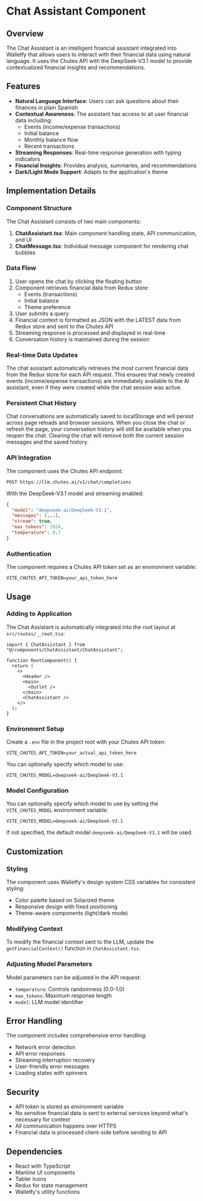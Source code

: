 # Chat Assistant Component

## Overview

The Chat Assistant is an intelligent financial assistant integrated into Walletfy that allows users to interact with their financial data using natural language. It uses the Chutes API with the DeepSeek-V3.1 model to provide contextualized financial insights and recommendations.

## Features

- **Natural Language Interface**: Users can ask questions about their finances in plain Spanish
- **Contextual Awareness**: The assistant has access to all user financial data including:
  - Events (income/expense transactions)
  - Initial balance
  - Monthly balance flow
  - Recent transactions
- **Streaming Responses**: Real-time response generation with typing indicators
- **Financial Insights**: Provides analysis, summaries, and recommendations
- **Dark/Light Mode Support**: Adapts to the application's theme

## Implementation Details

### Component Structure

The Chat Assistant consists of two main components:

1. **ChatAssistant.tsx**: Main component handling state, API communication, and UI
2. **ChatMessage.tsx**: Individual message component for rendering chat bubbles

### Data Flow

1. User opens the chat by clicking the floating button
2. Component retrieves financial data from Redux store:
   - Events (transactions)
   - Initial balance
   - Theme preference
3. User submits a query
4. Financial context is formatted as JSON with the LATEST data from Redux store and sent to the Chutes API
5. Streaming response is processed and displayed in real-time
6. Conversation history is maintained during the session

### Real-time Data Updates

The chat assistant automatically retrieves the most current financial data from the Redux store for each API request. This ensures that newly created events (income/expense transactions) are immediately available to the AI assistant, even if they were created while the chat session was active.

### Persistent Chat History

Chat conversations are automatically saved to localStorage and will persist across page reloads and browser sessions. When you close the chat or refresh the page, your conversation history will still be available when you reopen the chat. Clearing the chat will remove both the current session messages and the saved history.

### API Integration

The component uses the Chutes API endpoint:

```
POST https://llm.chutes.ai/v1/chat/completions
```

With the DeepSeek-V3.1 model and streaming enabled:

```json
{
  "model": "deepseek-ai/DeepSeek-V3.1",
  "messages": [...],
  "stream": true,
  "max_tokens": 1024,
  "temperature": 0.7
}
```

### Authentication

The component requires a Chutes API token set as an environment variable:

```
VITE_CHUTES_API_TOKEN=your_api_token_here
```

## Usage

### Adding to Application

The Chat Assistant is automatically integrated into the root layout at `src/routes/__root.tsx`:

```tsx
import { ChatAssistant } from "@/components/ChatAssistant/ChatAssistant";

function RootComponent() {
  return (
    <>
      <Header />
      <main>
        <Outlet />
      </main>
      <ChatAssistant />
    </>
  );
}
```

### Environment Setup

Create a `.env` file in the project root with your Chutes API token:

```
VITE_CHUTES_API_TOKEN=your_actual_api_token_here
```

You can optionally specify which model to use:

```
VITE_CHUTES_MODEL=deepseek-ai/DeepSeek-V3.1
```

### Model Configuration

You can optionally specify which model to use by setting the `VITE_CHUTES_MODEL` environment variable:

```
VITE_CHUTES_MODEL=deepseek-ai/DeepSeek-V3.1
```

If not specified, the default model `deepseek-ai/DeepSeek-V3.1` will be used.

## Customization

### Styling

The component uses Walletfy's design system CSS variables for consistent styling:

- Color palette based on Solarized theme
- Responsive design with fixed positioning
- Theme-aware components (light/dark mode)

### Modifying Context

To modify the financial context sent to the LLM, update the `getFinancialContext()` function in `ChatAssistant.tsx`.

### Adjusting Model Parameters

Model parameters can be adjusted in the API request:

- `temperature`: Controls randomness (0.0-1.0)
- `max_tokens`: Maximum response length
- `model`: LLM model identifier

## Error Handling

The component includes comprehensive error handling:

- Network error detection
- API error responses
- Streaming interruption recovery
- User-friendly error messages
- Loading states with spinners

## Security

- API token is stored as environment variable
- No sensitive financial data is sent to external services beyond what's necessary for context
- All communication happens over HTTPS
- Financial data is processed client-side before sending to API

## Dependencies

- React with TypeScript
- Mantine UI components
- Tabler Icons
- Redux for state management
- Walletfy's utility functions
